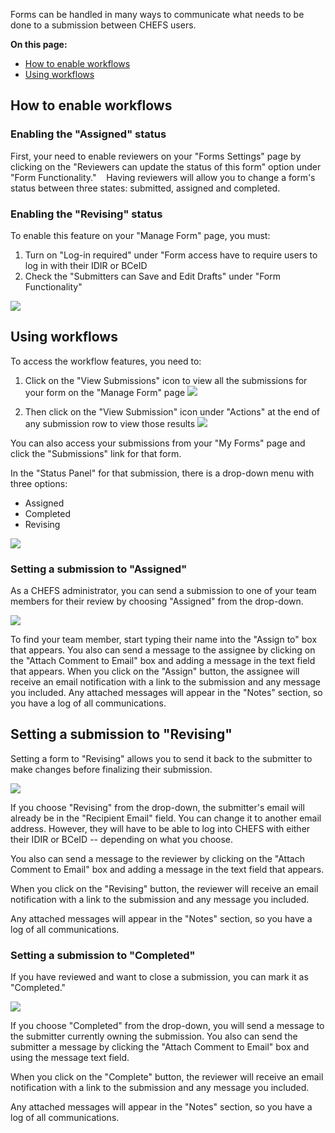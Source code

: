 Forms can be handled in many ways to communicate what needs to be done to a submission between CHEFS users.

**On this page:**
* [How to enable workflows](#How-to-enable-workflows)
* [Using workflows](#Using-workflows)

## How to enable workflows

### Enabling the "Assigned" status
First, your need to enable reviewers on your "Forms Settings" page by clicking on the "Reviewers can update the status of this form" option under "Form Functionality." 
 
Having reviewers will allow you to change a form's status between three states: submitted, assigned and completed. 
 
### Enabling the "Revising" status
To enable this feature on your "Manage Form" page, you must:
1. Turn on "Log-in required" under "Form access have to require users to log in with their IDIR or BCeID
2. Check the "Submitters can Save and Edit Drafts" under "Form Functionality"

![](images/status-workflow-settings-2.png)

## Using workflows

To access the workflow features, you need to:

1. Click on the "View Submissions" icon to view all the submissions for your form on the "Manage Form" page 
![](images/status-workflow-1.png)

2. Then click on the "View Submission" icon under "Actions" at the end of any submission row to view those results 
![](images/status-workflow-2.png)

You can also access your submissions from your "My Forms" page and click the "Submissions" link for that form.

In the "Status Panel" for that submission, there is a drop-down menu with three options: 
* Assigned
* Completed
* Revising

![](images/status-workflow-3.png)

### Setting a submission to "Assigned"

As a CHEFS administrator, you can send a submission to one of your team members for their review by choosing "Assigned" from the drop-down. 

![](images/status-assigned.png)

To find your team member, start typing their name into the "Assign to" box that appears.
You also can send a message to the assignee by clicking on the "Attach Comment to Email" box and adding a message in the text field that appears.
When you click on the "Assign" button, the assignee will receive an email notification with a link to the submission and any message you included.
Any attached messages will appear in the "Notes" section, so you have a log of all communications.

## Setting a submission to "Revising"

Setting a form to "Revising" allows you to send it back to the submitter to make changes before finalizing their submission.

![](images/status-revising.png)

If you choose "Revising" from the drop-down, the submitter's email will already be in the "Recipient Email" field. You can change it to another email address. However, they will have to be able to log into CHEFS with either their IDIR or BCeID -- depending on what you choose.

You also can send a message to the reviewer by clicking on the "Attach Comment to Email" box and adding a message in the text field that appears.

When you click on the "Revising" button, the reviewer will receive an email notification with a link to the submission and any message you included.

Any attached messages will appear in the "Notes" section, so you have a log of all communications.

### Setting a submission to "Completed"
If you have reviewed and want to close a submission, you can mark it as "Completed."  

![](images/status-completed.png)

If you choose "Completed" from the drop-down, you will send a message to the submitter currently owning the submission. You also can send the submitter a message by clicking the "Attach Comment to Email" box and using the message text field.

When you click on the "Complete" button, the reviewer will receive an email notification with a link to the submission and any message you included.

Any attached messages will appear in the "Notes" section, so you have a log of all communications.

